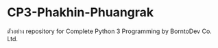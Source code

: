 # CP3-Phakhin-Phuangrak
ตัวอย่าง repository for Complete Python 3 Programming by BorntoDev Co. Ltd.
